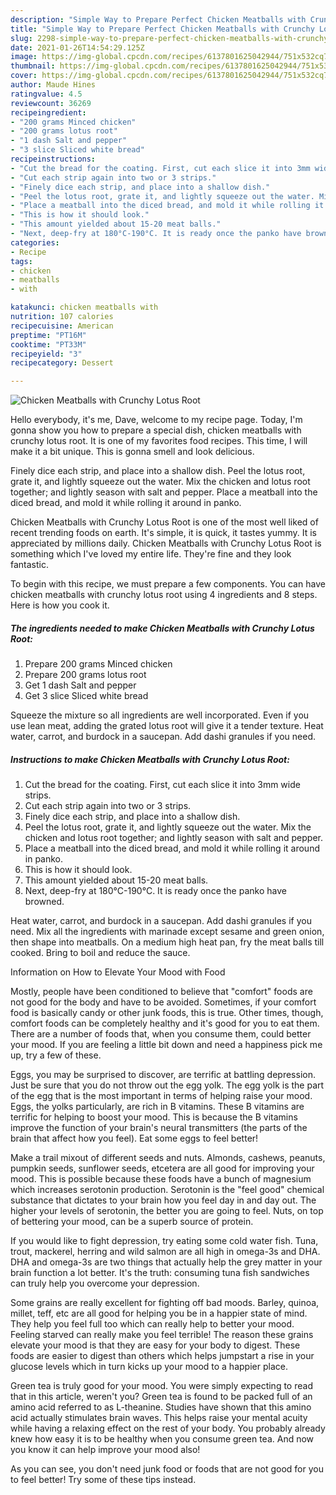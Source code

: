```yaml
---
description: "Simple Way to Prepare Perfect Chicken Meatballs with Crunchy Lotus Root"
title: "Simple Way to Prepare Perfect Chicken Meatballs with Crunchy Lotus Root"
slug: 2298-simple-way-to-prepare-perfect-chicken-meatballs-with-crunchy-lotus-root
date: 2021-01-26T14:54:29.125Z
image: https://img-global.cpcdn.com/recipes/6137801625042944/751x532cq70/chicken-meatballs-with-crunchy-lotus-root-recipe-main-photo.jpg
thumbnail: https://img-global.cpcdn.com/recipes/6137801625042944/751x532cq70/chicken-meatballs-with-crunchy-lotus-root-recipe-main-photo.jpg
cover: https://img-global.cpcdn.com/recipes/6137801625042944/751x532cq70/chicken-meatballs-with-crunchy-lotus-root-recipe-main-photo.jpg
author: Maude Hines
ratingvalue: 4.5
reviewcount: 36269
recipeingredient:
- "200 grams Minced chicken"
- "200 grams lotus root"
- "1 dash Salt and pepper"
- "3 slice Sliced white bread"
recipeinstructions:
- "Cut the bread for the coating. First, cut each slice it into 3mm wide strips."
- "Cut each strip again into two or 3 strips."
- "Finely dice each strip, and place into a shallow dish."
- "Peel the lotus root, grate it, and lightly squeeze out the water. Mix the chicken and lotus root together; and lightly season with salt and pepper."
- "Place a meatball into the diced bread, and mold it while rolling it around in panko."
- "This is how it should look."
- "This amount yielded about 15-20 meat balls."
- "Next, deep-fry at 180°C-190°C. It is ready once the panko have browned."
categories:
- Recipe
tags:
- chicken
- meatballs
- with

katakunci: chicken meatballs with 
nutrition: 107 calories
recipecuisine: American
preptime: "PT16M"
cooktime: "PT33M"
recipeyield: "3"
recipecategory: Dessert

---
```



![Chicken Meatballs with Crunchy Lotus Root](https://img-global.cpcdn.com/recipes/6137801625042944/751x532cq70/chicken-meatballs-with-crunchy-lotus-root-recipe-main-photo.jpg)

Hello everybody, it's me, Dave, welcome to my recipe page. Today, I'm gonna show you how to prepare a special dish, chicken meatballs with crunchy lotus root. It is one of my favorites food recipes. This time, I will make it a bit unique. This is gonna smell and look delicious.

Finely dice each strip, and place into a shallow dish. Peel the lotus root, grate it, and lightly squeeze out the water. Mix the chicken and lotus root together; and lightly season with salt and pepper. Place a meatball into the diced bread, and mold it while rolling it around in panko.

Chicken Meatballs with Crunchy Lotus Root is one of the most well liked of recent trending foods on earth. It's simple, it is quick, it tastes yummy. It is appreciated by millions daily. Chicken Meatballs with Crunchy Lotus Root is something which I've loved my entire life. They're fine and they look fantastic.


To begin with this recipe, we must prepare a few components. You can have chicken meatballs with crunchy lotus root using 4 ingredients and 8 steps. Here is how you cook it.

<!--inarticleads1-->

##### The ingredients needed to make Chicken Meatballs with Crunchy Lotus Root:

1. Prepare 200 grams Minced chicken
1. Prepare 200 grams lotus root
1. Get 1 dash Salt and pepper
1. Get 3 slice Sliced white bread


Squeeze the mixture so all ingredients are well incorporated. Even if you use lean meat, adding the grated lotus root will give it a tender texture. Heat water, carrot, and burdock in a saucepan. Add dashi granules if you need. 

<!--inarticleads2-->

##### Instructions to make Chicken Meatballs with Crunchy Lotus Root:

1. Cut the bread for the coating. First, cut each slice it into 3mm wide strips.
1. Cut each strip again into two or 3 strips.
1. Finely dice each strip, and place into a shallow dish.
1. Peel the lotus root, grate it, and lightly squeeze out the water. Mix the chicken and lotus root together; and lightly season with salt and pepper.
1. Place a meatball into the diced bread, and mold it while rolling it around in panko.
1. This is how it should look.
1. This amount yielded about 15-20 meat balls.
1. Next, deep-fry at 180°C-190°C. It is ready once the panko have browned.


Heat water, carrot, and burdock in a saucepan. Add dashi granules if you need. Mix all the ingredients with marinade except sesame and green onion, then shape into meatballs. On a medium high heat pan, fry the meat balls till cooked. Bring to boil and reduce the sauce. 

Information on How to Elevate Your Mood with Food


Mostly, people have been conditioned to believe that "comfort" foods are not good for the body and have to be avoided. Sometimes, if your comfort food is basically candy or other junk foods, this is true. Other times, though, comfort foods can be completely healthy and it's good for you to eat them. There are a number of foods that, when you consume them, could better your mood. If you are feeling a little bit down and need a happiness pick me up, try a few of these.

Eggs, you may be surprised to discover, are terrific at battling depression. Just be sure that you do not throw out the egg yolk. The egg yolk is the part of the egg that is the most important in terms of helping raise your mood. Eggs, the yolks particularly, are rich in B vitamins. These B vitamins are terrific for helping to boost your mood. This is because the B vitamins improve the function of your brain's neural transmitters (the parts of the brain that affect how you feel). Eat some eggs to feel better!

Make a trail mixout of different seeds and nuts. Almonds, cashews, peanuts, pumpkin seeds, sunflower seeds, etcetera are all good for improving your mood. This is possible because these foods have a bunch of magnesium which increases serotonin production. Serotonin is the "feel good" chemical substance that dictates to your brain how you feel day in and day out. The higher your levels of serotonin, the better you are going to feel. Nuts, on top of bettering your mood, can be a superb source of protein.

If you would like to fight depression, try eating some cold water fish. Tuna, trout, mackerel, herring and wild salmon are all high in omega-3s and DHA. DHA and omega-3s are two things that actually help the grey matter in your brain function a lot better. It's the truth: consuming tuna fish sandwiches can truly help you overcome your depression. 

Some grains are really excellent for fighting off bad moods. Barley, quinoa, millet, teff, etc are all good for helping you be in a happier state of mind. They help you feel full too which can really help to better your mood. Feeling starved can really make you feel terrible! The reason these grains elevate your mood is that they are easy for your body to digest. These foods are easier to digest than others which helps jumpstart a rise in your glucose levels which in turn kicks up your mood to a happier place.

Green tea is truly good for your mood. You were simply expecting to read that in this article, weren't you? Green tea is found to be packed full of an amino acid referred to as L-theanine. Studies have shown that this amino acid actually stimulates brain waves. This helps raise your mental acuity while having a relaxing effect on the rest of your body. You probably already knew how easy it is to be healthy when you consume green tea. And now you know it can help improve your mood also!

As you can see, you don't need junk food or foods that are not good for you to feel better! Try  some  of  these  tips  instead.

